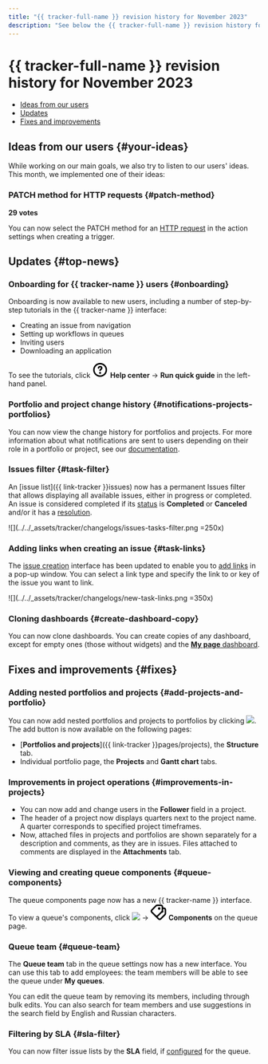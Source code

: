 ```yaml
---
title: "{{ tracker-full-name }} revision history for November 2023"
description: "See below the {{ tracker-full-name }} revision history for November 2023."
---
```


# {{ tracker-full-name }} revision history for November 2023

* [Ideas from our users](#your-ideas)
* [Updates](#top-news)
* [Fixes and improvements](#fixes)

## Ideas from our users {#your-ideas}


While working on our main goals, we also try to listen to our users' ideas. This month, we implemented one of their ideas:


### PATCH method for HTTP requests {#patch-method}

**29 votes**

You can now select the PATCH method for an [HTTP request](../user/set-action.md#create-http) in the action settings when creating a trigger.

## Updates {#top-news}


### Onboarding for {{ tracker-name }} users {#onboarding}

Onboarding is now available to new users, including a number of step-by-step tutorials in the {{ tracker-name }} interface:

* Creating an issue from navigation
* Setting up workflows in queues
* Inviting users
* Downloading an application

To see the tutorials, click ![](../../_assets/console-icons/circle-question.svg) **Help center** → **Run quick guide** in the left-hand panel.


### Portfolio and project change history {#notifications-projects-portfolios}

You can now view the change history for portfolios and projects. For more information about what notifications are sent to users depending on their role in a portfolio or project, see our [documentation](../user/notifications-projects-portfolios.md).

### Issues filter {#task-filter}

An [issue list]({{ link-tracker }}issues) now has a permanent Issues filter that allows displaying all available issues, either in progress or completed. An issue is considered completed if its [status](../manager/workflow-status-edit.md#status-types) is **Completed** or **Canceled** and/or it has a [resolution](../manager/create-resolution.md).

![](../../_assets/tracker/changelogs/issues-tasks-filter.png =250x)

### Adding links when creating an issue {#task-links}

The [issue creation](../user/create-ticket.md) interface has been updated to enable you to [add links](../user/ticket-links.md) in a pop-up window. You can select a link type and specify the link to or key of the issue you want to link.

![](../../_assets/tracker/changelogs/new-task-links.png =350x)

### Cloning dashboards {#create-dashboard-copy}

You can now clone dashboards. You can create copies of any dashboard, except for empty ones (those without widgets) and the [**My page** dashboard](../user/startpage.md#my-page).

## Fixes and improvements {#fixes}


### Adding nested portfolios and projects {#add-projects-and-portfolio}

You can now add nested portfolios and projects to portfolios by clicking ![](../../_assets/console-icons/plus.svg). The add button is now available on the following pages:
* [**Portfolios and projects**]({{ link-tracker }}pages/projects), the **Structure** tab.
* Individual portfolio page, the **Projects** and **Gantt chart** tabs.

### Improvements in project operations {#improvements-in-projects}

* You can now add and change users in the **Follower** field in a project.
* The header of a project now displays quarters next to the project name. A quarter corresponds to specified project timeframes.
* Now, attached files in projects and portfolios are shown separately for a description and comments, as they are in issues. Files attached to comments are displayed in the **Attachments** tab.

### Viewing and creating queue components {#queue-components}

The queue components page now has a new {{ tracker-name }} interface. To view a queue's components, click ![](../../_assets/console-icons/ellipsis.svg) → ![](../../_assets/console-icons/tags.svg) **Components** on the queue page.

### Queue team {#queue-team}

The **Queue team** tab in the queue settings now has a new interface. You can use this tab to add employees: the team members will be able to see the queue under **My queues**.

You can edit the queue team by removing its members, including through bulk edits. You can also search for team members and use suggestions in the search field by English and Russian characters.

### Filtering by SLA {#sla-filter}

You can now filter issue lists by the **SLA** field, if [configured](../manager/sla.md) for the queue.
